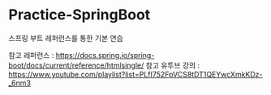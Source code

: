 # Practice-SpringBoot

스프링 부트 레퍼런스를 통한 기본 연습

참고 레퍼런스 : https://docs.spring.io/spring-boot/docs/current/reference/htmlsingle/
참고 유투브 강의 : https://www.youtube.com/playlist?list=PLfI752FpVCS8tDT1QEYwcXmkKDz-_6nm3

